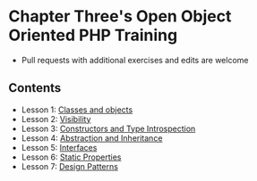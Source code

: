 # Chapter Three's Open Object Oriented PHP Training
- Pull requests with additional exercises and edits are welcome


Contents
--------

-  Lesson 1: [Classes and objects](1.md)
-  Lesson 2: [Visibility](2.md)
-  Lesson 3: [Constructors and Type Introspection](3.md)
-  Lesson 4: [Abstraction and Inheritance](4.md)
-  Lesson 5: [Interfaces](5.md)
-  Lesson 6: [Static Properties](6.md)
-  Lesson 7: [Design Patterns](7.md)
